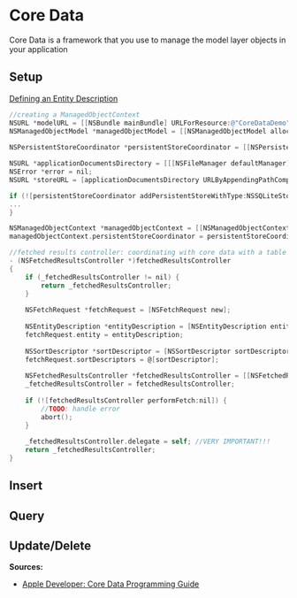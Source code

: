 # Core Data
Core Data is a framework that you use to manage the model layer objects in your application

## Setup
[Defining an Entity Description](https://developer.apple.com/library/mac/documentation/Cocoa/Conceptual/CoreData/KeyConcepts.html#//apple_ref/doc/uid/TP40001075-CH30-SW1)
```objectivec
//creating a ManagedObjectContext
NSURL *modelURL = [[NSBundle mainBundle] URLForResource:@"CoreDataDemo" withExtension:@"momd"];
NSManagedObjectModel *managedObjectModel = [[NSManagedObjectModel alloc] initWithContentsOfURL:modelURL];
    
NSPersistentStoreCoordinator *persistentStoreCoordinator = [[NSPersistentStoreCoordinator alloc] initWithManagedObjectModel:managedObjectModel];

NSURL *applicationDocumentsDirectory = [[[NSFileManager defaultManager] URLsForDirectory:NSDocumentDirectory inDomains:NSUserDomainMask] lastObject];
NSError *error = nil;
NSURL *storeURL = [applicationDocumentsDirectory URLByAppendingPathComponent:@"CoreDataDemo.sqlite"];

if (![persistentStoreCoordinator addPersistentStoreWithType:NSSQLiteStoreType configuration:nil URL:storeURL options:nil error:&error]) {
...
}

NSManagedObjectContext *managedObjectContext = [[NSManagedObjectContext alloc] initWithConcurrencyType:NSMainQueueConcurrencyType];
managedObjectContext.persistentStoreCoordinator = persistentStoreCoordinator;
```
```objectivec
//fetched results controller: coordinating with core data with a table view controller
- (NSFetchedResultsController *)fetchedResultsController
{
    if (_fetchedResultsController != nil) {
        return _fetchedResultsController;
    }
    
    NSFetchRequest *fetchRequest = [NSFetchRequest new];
    
    NSEntityDescription *entityDescription = [NSEntityDescription entityForName:@"Item" inManagedObjectContext:self.managedObjectContext];
    fetchRequest.entity = entityDescription;
    
    NSSortDescriptor *sortDescriptor = [NSSortDescriptor sortDescriptorWithKey:@"dateCreated" ascending:YES];
    fetchRequest.sortDescriptors = @[sortDescriptor];
    
    NSFetchedResultsController *fetchedResultsController = [[NSFetchedResultsController alloc] initWithFetchRequest:fetchRequest managedObjectContext:self.managedObjectContext sectionNameKeyPath:@"groupName" cacheName:@"MainCache"];
    _fetchedResultsController = fetchedResultsController;
    
    if (![fetchedResultsController performFetch:nil]) {
        //TODO: handle error
        abort();
    }
    
    _fetchedResultsController.delegate = self; //VERY IMPORTANT!!!
    return _fetchedResultsController;
}
```



## Insert

## Query

## Update/Delete 

**Sources:**
* [Apple Developer: Core Data Programming Guide](https://developer.apple.com/library/mac/documentation/Cocoa/Conceptual/CoreData/index.html#//apple_ref/doc/uid/TP40001075-CH2-SW1)
